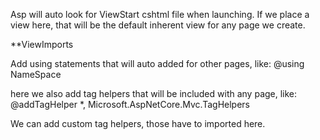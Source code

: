 Asp will auto look for ViewStart cshtml file when launching. If we place a view here, that will be the default inherent view for any page we create. 

**ViewImports

Add using statements that will auto added for other pages, like: @using NameSpace

here we also add tag helpers that will be included with any page, like:
@addTagHelper *, Microsoft.AspNetCore.Mvc.TagHelpers

We can add custom tag helpers, those have to imported here. 

